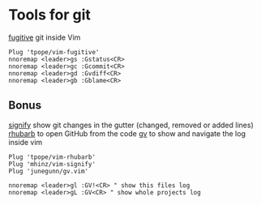 # Tools for git

[fugitive] git inside Vim

```viml
Plug 'tpope/vim-fugitive'
nnoremap <leader>gs :Gstatus<CR>
nnoremap <leader>gc :Gcommit<CR>
nnoremap <leader>gd :Gvdiff<CR>
nnoremap <leader>gb :Gblame<CR>
```

## Bonus

[signify] show git changes in the gutter (changed, removed or added lines)
[rhubarb] to open GitHub from the code
[gv] to show and navigate the log inside vim

```viml
Plug 'tpope/vim-rhubarb'
Plug 'mhinz/vim-signify'
Plug 'junegunn/gv.vim'

nnoremap <leader>gl :GV!<CR> " show this files log
nnoremap <leader>gL :GV<CR> " show whole projects log
```

[fugitive]: https://github.com/tpope/vim-fugitive
[rhubarb]: https://github.com/tpope/vim-rhubarb
[signify]: https://github.com/mhinz/vim-signify
[gv]: https://github.com/junegunn/gv.vim
